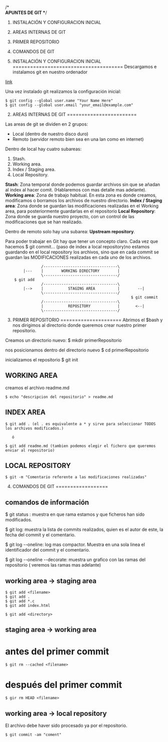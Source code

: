/*********************************\
	APUNTES DE GIT
\*********************************/

1. INSTALACIÓN Y CONFIGURACION INICIAL
2. AREAS INTERNAS DE GIT
3. PRIMER REPOSITORIO
4. COMANDOS DE GIT



1. INSTALACIÓN Y CONFIGURACION INICIAL
======================================
Descargamos e instalamos git en nuestro ordenador

[link](http://git-scm.com/downloads)

Una vez instalado git realizamos la configuración inicial:

	$ git config --global user.name "Your Name Here"
	$ git config --global user.email "your_email@example.com"


2. AREAS INTERNAS DE GIT
========================

Las areas de git se dividen en 2 grupos:

* Local (dentro de nuestro disco duro)
* Remoto (servidor remoto bien sea en una lan como en internet)

Dentro de local hay cuatro subareas:
1. Stash.
2. Working area.
3. Index / Staging area.
4. Local Repository.

**Stash**: Zona temporal donde podemos guardar archivos sin que se añadan al index al hacer comit. (Hablaremos con mas detalle mas adelante).
**Working area**: Zona de trabajo habitual. En esta zona es donde creamos, modificamos o borramos los archivos de nuestro directorio.
**Index / Staging area**: Zona donde se guardan las modificaciones realizadas en el Working area, para posteriormente guardarlas en el repositorio
**Local Repository**: Zona donde se guarda nuestro proyecto, con un control de las modificaciones que se han realizado.

Dentro de remoto solo hay una subarea: **Upstream repository**.

Para poder trabajar en Git hay que tener un concepto claro. Cada vez que hacemos $ git commit... (paso de index a local repository)no estamos guardando en el local repository los archivos, sino que en cada commit se guardan las MODIFICACIONES realizadas en cada uno de los archivos.

					/---------------------------------\
			|---	|		 WORKING DIRECTORY		  |
					\---------------------------------/
		$ git add
					/---------------------------------\
			|-->	|			STAGING AREA          |        --|
					\---------------------------------/
															$ git commit
					/---------------------------------\			 
					|			REPOSITORY            |		  <--|
					\---------------------------------/


3. PRIMER REPOSITORIO
=====================
Abrimos el $bash y nos dirigimos al directorio donde queremos crear nuestro primer repositorio.

Creamos un directorio nuevo:
	$ mkdir primerRepositorio

nos posicionamos dentro del directorio nuevo
	$ cd primerRepositorio

inicializamos el repositorio
	$ git init

WORKING AREA
------------

creamos el archivo readme.md

	$ echo "descripcion del repositorio" > readme.md

INDEX AREA
----------
	$ git add . (el . es equivalente a * y sirve para seleccionar TODOS los archivos modificados.)

	   ó

	$ git add readme.md (tambien podemos elegir el fichero que queremos enviar al repositorio)

LOCAL REPOSITORY
----------------

	$ git -m "Comentario referente a las modificaciones realizadas"


4. COMANDOS DE GIT
==================

comandos de información
-----------------------

$ git status : muestra en que rama estamos y que ficheros han sido modificados.

$ git log: muestra la lista de commits realizados, quien es el autor de este, la fecha del commit y el comentario.

$ git log --oneline: log mas compactor. Muestra en una sola linea el identificador del commit y el comentario.

$ git log --oneline --decorate: muestra un grafico con las ramas del repositorio ( veremos las ramas mas adelante)


working area -> staging area
----------------------------

	$ git add <filename>
	$ git add .
	$ git add *.c
	$ git add index.html

	$ git add <directory>
	

staging area -> working area
----------------------------

# antes del primer commit
	$ git rm --cached <filename>

# después del primer commit
	$ gir rm HEAD <filename>


working area -> local repository
--------------------------------

El archivo debe haver sido procesado ya por el repositorio.

	$ git commit -am "coment"

